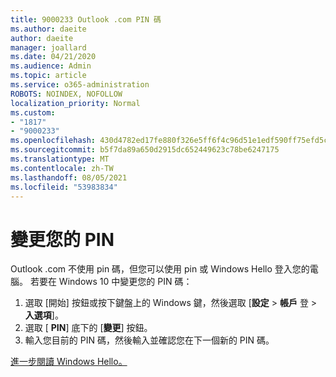 ```yaml
---
title: 9000233 Outlook .com PIN 碼
ms.author: daeite
author: daeite
manager: joallard
ms.date: 04/21/2020
ms.audience: Admin
ms.topic: article
ms.service: o365-administration
ROBOTS: NOINDEX, NOFOLLOW
localization_priority: Normal
ms.custom:
- "1817"
- "9000233"
ms.openlocfilehash: 430d4782ed17fe880f326e5ff6f4c96d51e1edf590ff75efd5ce59fe4ee1c379
ms.sourcegitcommit: b5f7da89a650d2915dc652449623c78be6247175
ms.translationtype: MT
ms.contentlocale: zh-TW
ms.lasthandoff: 08/05/2021
ms.locfileid: "53983834"
---
```

# <a name="change-your-pin"></a>變更您的 PIN

Outlook .com 不使用 pin 碼，但您可以使用 pin 或 Windows Hello 登入您的電腦。 若要在 Windows 10 中變更您的 PIN 碼：

1. 選取 [開始] 按鈕或按下鍵盤上的 Windows 鍵，然後選取 [**設定**  >  **帳戶** 登  >  **入選項**]。
2. 選取 [ **PIN**] 底下的 [**變更**] 按鈕。
3. 輸入您目前的 PIN 碼，然後輸入並確認您在下一個新的 PIN 碼。

[進一步閱讀 Windows Hello。](https://support.microsoft.com/help/17215/)